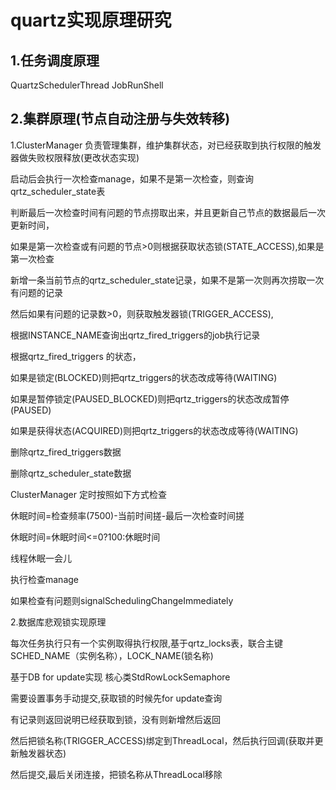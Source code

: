 # quartz实现原理研究



## 1.任务调度原理
QuartzSchedulerThread
JobRunShell


## 2.集群原理(节点自动注册与失效转移)
1.ClusterManager 负责管理集群，维护集群状态，对已经获取到执行权限的触发器做失败权限释放(更改状态实现)

启动后会执行一次检查manage，如果不是第一次检查，则查询qrtz_scheduler_state表

判断最后一次检查时间有问题的节点捞取出来，并且更新自己节点的数据最后一次更新时间，

如果是第一次检查或有问题的节点>0则根据获取状态锁(STATE_ACCESS),如果是第一次检查

新增一条当前节点的qrtz_scheduler_state记录，如果不是第一次则再次捞取一次有问题的记录

然后如果有问题的记录数>0，则获取触发器锁(TRIGGER_ACCESS),

根据INSTANCE_NAME查询出qrtz_fired_triggers的job执行记录

根据qrtz_fired_triggers 的状态，

如果是锁定(BLOCKED)则把qrtz_triggers的状态改成等待(WAITING)

如果是暂停锁定(PAUSED_BLOCKED)则把qrtz_triggers的状态改成暂停(PAUSED)

如果是获得状态(ACQUIRED)则把qrtz_triggers的状态改成等待(WAITING)

删除qrtz_fired_triggers数据

删除qrtz_scheduler_state数据

ClusterManager 定时按照如下方式检查

休眠时间=检查频率(7500)-当前时间搓-最后一次检查时间搓

休眠时间=休眠时间<=0?100:休眠时间

线程休眠一会儿

执行检查manage

如果检查有问题则signalSchedulingChangeImmediately

2.数据库悲观锁实现原理

每次任务执行只有一个实例取得执行权限,基于qrtz_locks表，联合主键SCHED_NAME（实例名称），LOCK_NAME(锁名称)

基于DB for update实现 核心类StdRowLockSemaphore

需要设置事务手动提交,获取锁的时候先for update查询

有记录则返回说明已经获取到锁，没有则新增然后返回

然后把锁名称(TRIGGER_ACCESS)绑定到ThreadLocal，然后执行回调(获取并更新触发器状态)

然后提交,最后关闭连接，把锁名称从ThreadLocal移除
